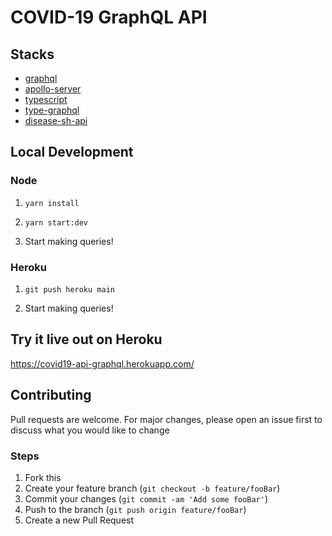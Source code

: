 # COVID-19 GraphQL API 


## Stacks

-   [graphql](https://graphql.org/)
-   [apollo-server](https://github.com/apollographql/apollo-server)
-   [typescript](https://www.typescriptlang.org/)
-   [type-graphql](https://typegraphql.com/)
-   [disease-sh-api](https://github.com/disease-sh/API)

## Local Development

### Node

1. `yarn install`

2. `yarn start:dev`

3. Start making queries!

### Heroku

1. `git push heroku main`

2. Start making queries!

## Try it live out on Heroku

https://covid19-api-graphql.herokuapp.com/


## Contributing

Pull requests are welcome. For major changes, please open an issue first to discuss what you would like to change

### Steps

1. Fork this
2. Create your feature branch (`git checkout -b feature/fooBar`)
3. Commit your changes (`git commit -am 'Add some fooBar'`)
4. Push to the branch (`git push origin feature/fooBar`)
5. Create a new Pull Request
